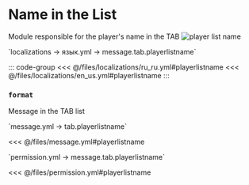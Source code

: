 # Name in the List

Module responsible for the player's name in the TAB
![player list name](/playerlistname.png)

[//]: # (localization)
<!--@include: @/parts/words.md#localization--> 
<!--@include: @/parts/words.md#path--> `localizations → язык.yml → message.tab.playerlistname`

<!--@include: @/parts/words.md#default--> 

::: code-group
<<< @/files/localizations/ru_ru.yml#playerlistname
<<< @/files/localizations/en_us.yml#playerlistname
:::

### `format`

Message in the TAB list

[//]: # (message.yml)
<!--@include: @/parts/words.md#setting-->
<!--@include: @/parts/words.md#path--> `message.yml → tab.playerlistname`

<!--@include: @/parts/words.md#default-->
<<< @/files/message.yml#playerlistname

<!--@include: @/parts/enable.md-->
<!--@include: @/parts/ticker.md-->

[//]: # (permission.yml)
<!--@include: @/parts/words.md#permission-->
<!--@include: @/parts/words.md#path--> `permission.yml → message.tab.playerlistname`

<!--@include: @/parts/words.md#default-->
<<< @/files/permission.yml#playerlistname

<!--@include: @/parts/permission/permissionTier3.md-->
